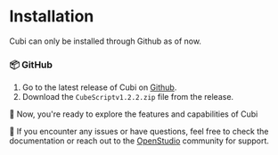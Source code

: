 # Installation

Cubi can only be installed through Github as of now.

### 📦 GitHub

1. Go to the latest release of Cubi on [Github](https://github.com/charlie-sans/CVSM-Repo/releases).
2. Download the `CubeScriptv1.2.2.zip` file from the release.

🚀 Now, you're ready to explore the features and capabilities of Cubi

🤔 If you encounter any issues or have questions, feel free to check the documentation or reach out to the [OpenStudio](https://discord.gg/5AhZyCAY) community for support.